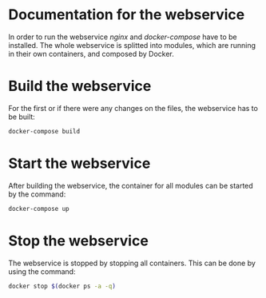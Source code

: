 # Documentation for the webservice

In order to run the webservice *nginx* and *docker-compose* have to be installed. The whole webservice is splitted into modules, which are running in their own containers, and composed by Docker.

# Build the webservice
For the first or if there were any changes on the files, the webservice has to be built:

```bash
docker-compose build
```

# Start the webservice
After building the webservice, the container for all modules can be started by the command:

```bash
docker-compose up
```

# Stop the webservice
The webservice is stopped by stopping all containers. This can be done by using the command:

```bash
docker stop $(docker ps -a -q)
```